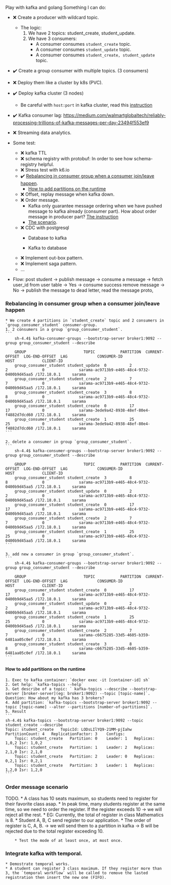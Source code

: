 Play with kafka and golang
Something I can do:


* :x: Create a producer with wildcard topic.
    * The logic: 
        1. We have 2 topics: student_create, student_update.
        2. We have 3 consumers: 
            * A consumer consumes `student_create` topic.
            * A consumer consumes `student_update` topic.
            * A consumer consumes `student_create, student_update` topic.
* :heavy_check_mark: Create a group consumer with multiple topics. (3 consumers)
* :x: Deploy them like a cluster by k8s (PVC).
* :heavy_check_mark: Deploy kafka cluster (3 nodes)
    * Be careful with `host:port` in kafka cluster, read this [instruction](https://www.confluent.io/en-gb/blog/kafka-client-cannot-connect-to-broker-on-aws-on-docker-etc/#adding-new-listener)

* :heavy_check_mark: Kafka consumer lag: https://medium.com/walmartglobaltech/reliably-processing-trillions-of-kafka-messages-per-day-23494f553ef9
* :x: Streaming data analytics.

* Some test:
    * :x: kafka TTL
    * :x: schema registry with protobuf: In order to see how schema-registry helpful.
    * :x: Stress test with k6.io
    * :heavy_check_mark: [Rebalancing in consumer group when a consumer join/leave happen](#rebalancing-in-consumer-group-when-a-consumer-joinleave-happen).
        *  [How to add partitions on the runtime](#how-to-add-partitions-on-the-runtime)
    * :x: Offset, replay message when kafka down.
    * :x: Order message.
        * Kafka only guarantee message ordering when we have pushed message to kafka already (consumer part). How about order message in producer part? [The instruction](https://aiven.io/blog/kafka-real-ordering)
        * [The scenario](#order-message-scenario).
    * :x: CDC with postgresql
        * Database to kafka
        
        * Kafka to database
    * :x: Implement out-box pattern.
    * :x: Implement saga pattern.
    * ...



* Flow: post student -> publish message -> consume a message -> fetch user_id from user table -> Yes -> consume success remove message
                                                                                            -> No -> publish the message to dead letter, read the message proto,  


### Rebalancing in consumer group when a consumer join/leave happen
    * We create 4 partitions in `student_create` topic and 2 consumers in `group_consumer_student` consumer-group.
    1. 2 consumers in a group `group_consumer_student`.
    ```
        sh-4.4$ kafka-consumer-groups --bootstrap-server broker1:9092 --group group_consumer_student --describe

        GROUP                         TOPIC           PARTITION  CURRENT-OFFSET  LOG-END-OFFSET  LAG             CONSUMER-ID                                 HOST            CLIENT-ID
        group_consumer_student student_update  0          2               2               0               sarama-ac9713b9-e465-48c4-9732-0400b9d45aa5 /172.18.0.1     sarama
        group_consumer_student student_create  2          7               7               0               sarama-ac9713b9-e465-48c4-9732-0400b9d45aa5 /172.18.0.1     sarama
        group_consumer_student student_create  3          8               8               0               sarama-ac9713b9-e465-48c4-9732-0400b9d45aa5 /172.18.0.1     sarama
        group_consumer_student student_create  0          17              17              0               sarama-3ede9a42-8938-48ef-80e4-f4882d7dcd60 /172.18.0.1     sarama
        group_consumer_student student_create  1          25              25              0               sarama-3ede9a42-8938-48ef-80e4-f4882d7dcd60 /172.18.0.1     sarama
    ```

    2. delete a consumer in group `group_consumer_student`.
    ```
        sh-4.4$ kafka-consumer-groups --bootstrap-server broker1:9092 --group group_consumer_student --describe

        GROUP                         TOPIC           PARTITION  CURRENT-OFFSET  LOG-END-OFFSET  LAG             CONSUMER-ID                                 HOST            CLIENT-ID
        group_consumer_student student_create  3          8               8               0               sarama-ac9713b9-e465-48c4-9732-0400b9d45aa5 /172.18.0.1     sarama
        group_consumer_student student_update  0          2               2               0               sarama-ac9713b9-e465-48c4-9732-0400b9d45aa5 /172.18.0.1     sarama
        group_consumer_student student_create  0          17              17              0               sarama-ac9713b9-e465-48c4-9732-0400b9d45aa5 /172.18.0.1     sarama
        group_consumer_student student_create  2          7               7               0               sarama-ac9713b9-e465-48c4-9732-0400b9d45aa5 /172.18.0.1     sarama
        group_consumer_student student_create  1          25              25              0               sarama-ac9713b9-e465-48c4-9732-0400b9d45aa5 /172.18.0.1     sarama
    ```

    3. add new a consumer in group `group_consumer_student`.
    ```
        sh-4.4$ kafka-consumer-groups --bootstrap-server broker1:9092 --group group_consumer_student --describe

        GROUP                         TOPIC           PARTITION  CURRENT-OFFSET  LOG-END-OFFSET  LAG             CONSUMER-ID                                 HOST            CLIENT-ID
        group_consumer_student student_create  0          17              17              0               sarama-ac9713b9-e465-48c4-9732-0400b9d45aa5 /172.18.0.1     sarama
        group_consumer_student student_update  0          2               2               0               sarama-ac9713b9-e465-48c4-9732-0400b9d45aa5 /172.18.0.1     sarama
        group_consumer_student student_create  1          25              25              0               sarama-ac9713b9-e465-48c4-9732-0400b9d45aa5 /172.18.0.1     sarama
        group_consumer_student student_create  2          7               7               0               sarama-c6675285-33d5-4605-b359-6481aa05c0ef /172.18.0.1     sarama
        group_consumer_student student_create  3          8               8               0               sarama-c6675285-33d5-4605-b359-6481aa05c0ef /172.18.0.1     sarama
    ```

#### How to add partitions on the runtime
    1. Exec to kafka container: `docker exec -it [container-id] sh`
    2. Get help: `kafka-topics --help`
    3. Get describe of a topic: ` kafka-topics --describe --bootstrap-server [broker-server](eg: broker1:9092) --topic [topic-name]`. Question: How about my kafka has 3 brokers?
    4. Add partition: `kafka-topics --bootstrap-server broker1:9092 --topic [topic-name] --alter --partitions [number-of-partitions]`.
    5. Result
    ```
    sh-4.4$ kafka-topics --bootstrap-server broker1:9092 --topic student_create --describe
    Topic: student_create	TopicId: LODsLIlYQ9-21MM-pjIahw	PartitionCount: 4	ReplicationFactor: 3	Configs: 
        Topic: student_create	Partition: 0	Leader: 1	Replicas: 1,0,2	Isr: 1,0,2
        Topic: student_create	Partition: 1	Leader: 2	Replicas: 2,1,0	Isr: 2,1,0
        Topic: student_create	Partition: 2	Leader: 0	Replicas: 0,2,1	Isr: 0,2,1
        Topic: student_create	Partition: 3	Leader: 1	Replicas: 1,2,0	Isr: 1,2,0
    ```

### Order message scenario
TODO.
    * A class has 10 seats maximum, so students need to register for their favorite class asap. 
    * In peak time, many students register at the same time, so we need to order the register. If the register exceeds 10 -> we will reject all the rest.
    * EG: Currently, the total of register in class Mathematics is 8.
        * Student A, B, C send register to our application.
        * The order of register is C, A, B. -> we will send them to a partition in kafka -> B will be rejected due to the total register exceeding 10.

        * Test the mode of at least once, at most once.

### Integrate kafka with temporal.
    * Demostrate temporal works.
    * A student can register 3 class maximum. If they register more than 3, the `temporal workflow` will be called to remove the lasted registration then insert the new one (FIFO).
